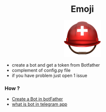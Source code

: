 <div align="center">
  <h1>Emoji</h1>
  <img src="/EmojiFolder/⛑%EF%B8%8F.png" alt="emoji"/>
  </div>
  

-  create a bot and get a token from Botfather
-  complement of config.py file 
-  if you have problem just open 1 issue


### How ?

- [Create a Bot in botFather](https://core.telegram.org/bots)
- [what is bot in telegram app](https://telegram.org/blog/bot-revolution#:~:text=Bots%20are%20simply%20Telegram%20accounts,to%20the%20Internet%20of%20Things.)
